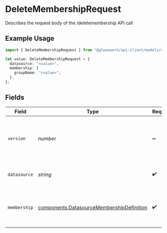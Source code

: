 # DeleteMembershipRequest

Describes the request body of the /deletemembership API call

## Example Usage

```typescript
import { DeleteMembershipRequest } from "@gleanwork/api-client/models/components";

let value: DeleteMembershipRequest = {
  datasource: "<value>",
  membership: {
    groupName: "<value>",
  },
};
```

## Fields

| Field                                                                                                           | Type                                                                                                            | Required                                                                                                        | Description                                                                                                     |
| --------------------------------------------------------------------------------------------------------------- | --------------------------------------------------------------------------------------------------------------- | --------------------------------------------------------------------------------------------------------------- | --------------------------------------------------------------------------------------------------------------- |
| `version`                                                                                                       | *number*                                                                                                        | :heavy_minus_sign:                                                                                              | Version number for document for optimistic concurrency control. If absent or 0 then no version checks are done. |
| `datasource`                                                                                                    | *string*                                                                                                        | :heavy_check_mark:                                                                                              | The datasource for which the membership is removed                                                              |
| `membership`                                                                                                    | [components.DatasourceMembershipDefinition](../../models/components/datasourcemembershipdefinition.md)          | :heavy_check_mark:                                                                                              | describes the membership row of a group. Only one of memberUserId and memberGroupName can be specified.         |